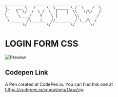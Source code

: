 ```
_________     _____   ________   __      __ 
\_   ___ \   /     \  \______ \ /  \    /  \
/    \  \/  /  \ /  \  |    |  \\   \/\/   /
\     \____/    Y    \ |    `   \\        / 
 \______  /\____|__  //_______  / \__/\  /  
        \/         \/         \/       \/                                
```
# LOGIN FORM CSS

![Preview](http://i448.photobucket.com/albums/qq208/concept_bucket/ngulik%20typing.gif)

## Codepen Link

A Pen created at CodePen.io. You can find this one at https://codepen.io/cmdw/pen/OawZeg.

 
